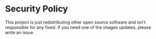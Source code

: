 # Security Policy

This project is just redistributing other open source software and isn't responsible for any fixed. If you need one of
the images updates, please write an issue.
